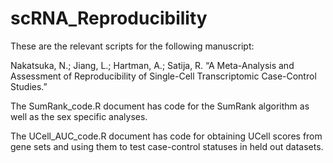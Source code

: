 # scRNA_Reproducibility

These are the relevant scripts for the following manuscript:

Nakatsuka, N.; Jiang, L.; Hartman, A.; Satija, R. “A Meta-Analysis and Assessment of Reproducibility of Single-Cell Transcriptomic Case-Control Studies.”

The SumRank_code.R document has code for the SumRank algorithm as well as the sex specific analyses.

The UCell_AUC_code.R document has code for obtaining UCell scores from gene sets and using them to test case-control statuses in held out datasets.
